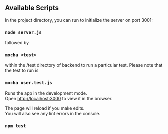 ## Available Scripts

In the project directory, you can run to initialize the server on port 3001:

### `node server.js`

followed by

### `mocha <test>`

within the /test directory of backend to run a particular test. Please note that the test to run is

### `mocha user.test.js`

Runs the app in the development mode.\
Open [http://localhost:3000](http://localhost:3000) to view it in the browser.

The page will reload if you make edits.\
You will also see any lint errors in the console.

### `npm test`

